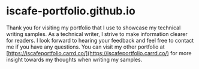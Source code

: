 # iscafe-portfolio.github.io

Thank you for visiting my portfolio that I use to showcase my technical writing samples. As a technical writer, I strive to make information clearer for readers. I look forward to hearing your feedback and feel free to contact me if you have any questions. You can visit my other portfolio at [https://iscafeportfolio.carrd.co/](https://iscafeportfolio.carrd.co/) for more insight towards my thoughts when writing my samples.
